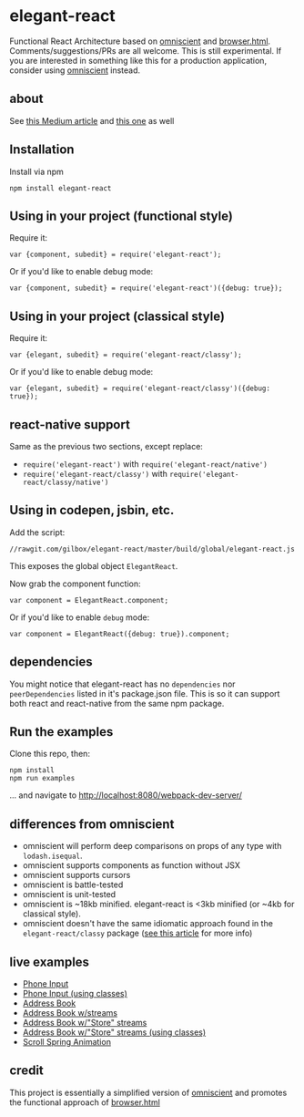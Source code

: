 # elegant-react

Functional React Architecture based on [omniscient](http://omniscientjs.github.io/) and [browser.html](https://github.com/mozilla/browser.html/).
Comments/suggestions/PRs are all welcome.
This is still experimental. If you are interested in something like
this for a production application, consider using [omniscient](http://omniscientjs.github.io/) instead.


## about

See [this Medium article](https://medium.com/@gilbox/an-elegant-functional-architecture-for-react-faa3fb42b75b) and [this one](https://medium.com/p/7acf5d0cf00e) as well

## Installation

Install via npm

    npm install elegant-react

## Using in your project (functional style)

Require it:

    var {component, subedit} = require('elegant-react');

Or if you'd like to enable debug mode:

    var {component, subedit} = require('elegant-react')({debug: true});

## Using in your project (classical style)

Require it:

    var {elegant, subedit} = require('elegant-react/classy');

Or if you'd like to enable debug mode:

    var {elegant, subedit} = require('elegant-react/classy')({debug: true});

## react-native support

Same as the previous two sections, except replace:

- `require('elegant-react')` with `require('elegant-react/native')`
- `require('elegant-react/classy')` with `require('elegant-react/classy/native')`

## Using in codepen, jsbin, etc.

Add the script:

    //rawgit.com/gilbox/elegant-react/master/build/global/elegant-react.js

This exposes the global object `ElegantReact`.

Now grab the component function:

    var component = ElegantReact.component;

Or if you'd like to enable `debug` mode:

    var component = ElegantReact({debug: true}).component;


## dependencies

You might notice that elegant-react has no `dependencies` nor `peerDependencies`
listed in it's package.json file. This is so it can support both react and react-native
from the same npm package.


## Run the examples

Clone this repo, then:

    npm install
    npm run examples

... and navigate to [http://localhost:8080/webpack-dev-server/](http://localhost:8080/webpack-dev-server/)


## differences from omniscient

- omniscient will perform deep comparisons on props of any type with `lodash.isequal`.
- omniscient supports components as function without JSX
- omniscient supports cursors
- omniscient is battle-tested
- omniscient is unit-tested
- omniscient is ~18kb minified. elegant-react is <3kb minified (or ~4kb for classical style).
- omniscient doesn't have the same idiomatic approach found in the `elegant-react/classy` package ([see this article](https://medium.com/p/7acf5d0cf00e) for more info)

## live examples

- [Phone Input](http://gilbox.github.io/elegant-react/examples/phone-input/demo.html)
- [Phone Input (using classes)](http://gilbox.github.io/elegant-react/examples/phone-input-classy/demo.html)
- [Address Book](http://gilbox.github.io/elegant-react/examples/address-book/demo.html)
- [Address Book w/streams](http://gilbox.github.io/elegant-react/examples/address-book-streams/demo.html)
- [Address Book w/"Store" streams](http://gilbox.github.io/elegant-react/examples/address-book-store-streams/demo.html)
- [Address Book w/"Store" streams (using classes)](http://gilbox.github.io/elegant-react/examples/address-book-store-streams-classy/demo.html)
- [Scroll Spring Animation](http://gilbox.github.io/elegant-react/examples/scroll-spring-animation/demo.html)

## credit

This project is essentially a simplified version of [omniscient](http://omniscientjs.github.io/)
and promotes the functional approach of [browser.html](https://github.com/mozilla/browser.html/)
